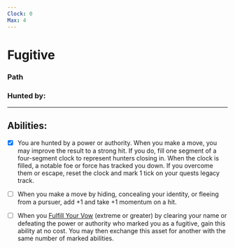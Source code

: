```yaml
---
Clock: 0
Max: 4
---
```

# Fugitive
### Path
### Hunted by:
<hr>

## Abilities:
- [x] You are hunted by a power or authority. When you make a move, you may improve the result to a strong hit. If you do, fill one segment of a four-segment clock to represent hunters closing in. When the clock is filled, a notable foe or force has tracked you down. If you overcome them or escape, reset the clock and mark 1 tick on your quests legacy track.

- [ ] When you make a move by hiding, concealing your identity, or fleeing from a pursuer, add +1 and take +1 momentum on a hit.

- [ ] When you [Fulfill Your Vow](Moves/quest/fulfill_your_vow) (extreme or greater) by clearing your name or defeating the power or authority who marked you as a fugitive, gain this ability at no cost. You may then exchange this asset for another with the same number of marked abilities.

